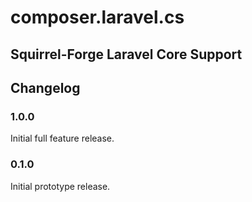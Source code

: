 # composer.laravel.cs
## Squirrel-Forge Laravel Core Support

## Changelog

### 1.0.0
Initial full feature release.

### 0.1.0
Initial prototype release.
